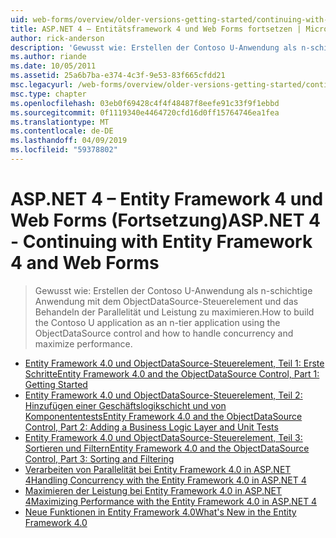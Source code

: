 ```yaml
---
uid: web-forms/overview/older-versions-getting-started/continuing-with-ef/index
title: ASP.NET 4 – Entitätsframework 4 und Web Forms fortsetzen | Microsoft-Dokumentation
author: rick-anderson
description: 'Gewusst wie: Erstellen der Contoso U-Anwendung als n-schichtige Anwendung mit dem ObjectDataSource-Steuerelement und das Behandeln der Parallelität und Leistung zu maximieren.'
ms.author: riande
ms.date: 10/05/2011
ms.assetid: 25a6b7ba-e374-4c3f-9e53-83f665cfdd21
msc.legacyurl: /web-forms/overview/older-versions-getting-started/continuing-with-ef
msc.type: chapter
ms.openlocfilehash: 03eb0f69428c4f4f48487f8eefe91c33f9f1ebbd
ms.sourcegitcommit: 0f1119340e4464720cfd16d0ff15764746ea1fea
ms.translationtype: MT
ms.contentlocale: de-DE
ms.lasthandoff: 04/09/2019
ms.locfileid: "59378802"
---
```

# <a name="aspnet-4---continuing-with-entity-framework-4-and-web-forms"></a><span data-ttu-id="d1245-103">ASP.NET 4 – Entity Framework 4 und Web Forms (Fortsetzung)</span><span class="sxs-lookup"><span data-stu-id="d1245-103">ASP.NET 4 - Continuing with Entity Framework 4 and Web Forms</span></span>

> <span data-ttu-id="d1245-104">Gewusst wie: Erstellen der Contoso U-Anwendung als n-schichtige Anwendung mit dem ObjectDataSource-Steuerelement und das Behandeln der Parallelität und Leistung zu maximieren.</span><span class="sxs-lookup"><span data-stu-id="d1245-104">How to build the Contoso U application as an n-tier application using the ObjectDataSource control and how to handle concurrency and maximize performance.</span></span>


- [<span data-ttu-id="d1245-105">Entity Framework 4.0 und ObjectDataSource-Steuerelement, Teil 1: Erste Schritte</span><span class="sxs-lookup"><span data-stu-id="d1245-105">Entity Framework 4.0 and the ObjectDataSource Control, Part 1: Getting Started</span></span>](using-the-entity-framework-and-the-objectdatasource-control-part-1-getting-started.md)
- [<span data-ttu-id="d1245-106">Entity Framework 4.0 und ObjectDataSource-Steuerelement, Teil 2: Hinzufügen einer Geschäftslogikschicht und von Komponententests</span><span class="sxs-lookup"><span data-stu-id="d1245-106">Entity Framework 4.0 and the ObjectDataSource Control, Part 2: Adding a Business Logic Layer and Unit Tests</span></span>](using-the-entity-framework-and-the-objectdatasource-control-part-2-adding-a-business-logic-layer-and-unit-tests.md)
- [<span data-ttu-id="d1245-107">Entity Framework 4.0 und ObjectDataSource-Steuerelement, Teil 3: Sortieren und Filtern</span><span class="sxs-lookup"><span data-stu-id="d1245-107">Entity Framework 4.0 and the ObjectDataSource Control, Part 3: Sorting and Filtering</span></span>](using-the-entity-framework-and-the-objectdatasource-control-part-3-sorting-and-filtering.md)
- [<span data-ttu-id="d1245-108">Verarbeiten von Parallelität bei Entity Framework 4.0 in ASP.NET 4</span><span class="sxs-lookup"><span data-stu-id="d1245-108">Handling Concurrency with the Entity Framework 4.0 in ASP.NET 4</span></span>](handling-concurrency-with-the-entity-framework-in-an-asp-net-web-application.md)
- [<span data-ttu-id="d1245-109">Maximieren der Leistung bei Entity Framework 4.0 in ASP.NET 4</span><span class="sxs-lookup"><span data-stu-id="d1245-109">Maximizing Performance with the Entity Framework 4.0 in ASP.NET 4</span></span>](maximizing-performance-with-the-entity-framework-in-an-asp-net-web-application.md)
- [<span data-ttu-id="d1245-110">Neue Funktionen in Entity Framework 4.0</span><span class="sxs-lookup"><span data-stu-id="d1245-110">What's New in the Entity Framework 4.0</span></span>](what-s-new-in-the-entity-framework-4.md)
